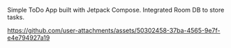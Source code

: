 Simple ToDo App built with Jetpack Compose. Integrated Room DB to store tasks.


https://github.com/user-attachments/assets/50302458-37ba-4565-9e7f-e4e794927a19

